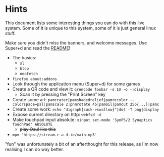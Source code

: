 Hints
=====

This document lists some interesting things you can do with this live system. Some of it is unique to this system, some of it is just general linux stuff.

Make sure you didn't miss the banners, and welcome messages. Use Super+d and read the [README](https://htmlpreview.github.io/?https://raw.githubusercontent.com/mid-kid/RocketISO/master/docs/README-2024.html)!

* The basics:
    * `sl`
    * `btop`
    * `neofetch`
* `firefox about:addons`
* Look through the application menu (Super+d) for some games
* Create a QR code and view it: `qrencode foobar -s 10 -o -|display`
    * Scan it by pressing the "Print Screen" key
* Create some art: `pamcrater|pamshadedrelief|pamrecolor --colorspace=pal|pamscale 2|pnmrotate 45|pamoil|pamcut 256{,,,}|pamx`
* Create some work: `echo "digraph{suck->swallow}"|dot -T png|display`
* Expose current directory on http: `webfsd -d`
* Make touchpad input absolute: `xinput set-mode 'SynPS/2 Synaptics TouchPad' ABSOLUTE`
    * ~~play Osu! like this~~
* `mpv 'https://stream.r-a-d.io/main.mp3'`

"fun" was unfortunately a bit of an afterthought for this release, as I'm now realising I can do way better.
